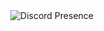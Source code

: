 <a href="https://discord.com/users/773212482835710032">
  <img src="https://lanyard.cnrad.dev/api/773212482835710032" align="right" alt="Discord Presence">
</a>

